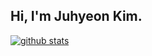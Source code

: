 ## Hi, I'm Juhyeon Kim.

 [![github stats](https://github-readme-stats.vercel.app/api?username=idjoopal)](https://github.com/anuraghazra/github-readme-stats)
